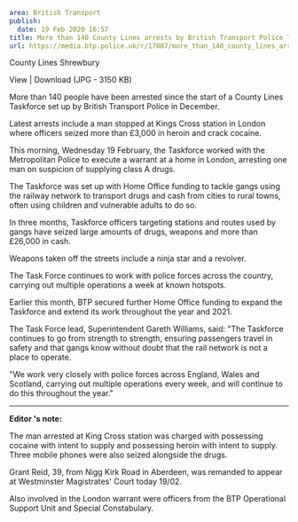 ```yaml
area: British Transport
publish:
  date: 19 Feb 2020 16:57
title: More than 140 County Lines arrests by British Transport Police Taskforce
url: https://media.btp.police.uk/r/17087/more_than_140_county_lines_arrests_by_british_tra
```

County Lines Shrewbury

View | Download (JPG - 3150 KB)

More than 140 people have been arrested since the start of a County Lines Taskforce set up by British Transport Police in December.

Latest arrests include a man stopped at Kings Cross station in London where officers seized more than £3,000 in heroin and crack cocaine.

This morning, Wednesday 19 February, the Taskforce worked with the Metropolitan Police to execute a warrant at a home in London, arresting one man on suspicion of supplying class A drugs.

The Taskforce was set up with Home Office funding to tackle gangs using the railway network to transport drugs and cash from cities to rural towns, often using children and vulnerable adults to do so.

In three months, Taskforce officers targeting stations and routes used by gangs have seized large amounts of drugs, weapons and more than £26,000 in cash.

Weapons taken off the streets include a ninja star and a revolver.

The Task Force continues to work with police forces across the country, carrying out multiple operations a week at known hotspots.

Earlier this month, BTP secured further Home Office funding to expand the Taskforce and extend its work throughout the year and 2021.

The Task Force lead, Superintendent Gareth Williams, said: "The Taskforce continues to go from strength to strength, ensuring passengers travel in safety and that gangs know without doubt that the rail network is not a place to operate.

"We work very closely with police forces across England, Wales and Scotland, carrying out multiple operations every week, and will continue to do this throughout the year."

** **

**Editor 's note:**

The man arrested at King Cross station was charged with possessing cocaine with intent to supply and possessing heroin with intent to supply. Three mobile phones were also seized alongside the drugs.

Grant Reid, 39, from Nigg Kirk Road in Aberdeen, was remanded to appear at Westminster Magistrates' Court today 19/02.

Also involved in the London warrant were officers from the BTP Operational Support Unit and Special Constabulary.
